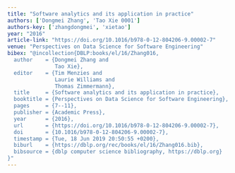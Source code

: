 ```yaml
---
title: "Software analytics and its application in practice"
authors: ['Dongmei Zhang', 'Tao Xie 0001']
authors-key: ['zhangdongmei', 'xietao']
year: "2016"
article-link: "https://doi.org/10.1016/b978-0-12-804206-9.00002-7"
venue: "Perspectives on Data Science for Software Engineering"
bibex: "@incollection{DBLP:books/el/16/Zhang016,
  author    = {Dongmei Zhang and
               Tao Xie},
  editor    = {Tim Menzies and
               Laurie Williams and
               Thomas Zimmermann},
  title     = {Software analytics and its application in practice},
  booktitle = {Perspectives on Data Science for Software Engineering},
  pages     = {7--11},
  publisher = {Academic Press},
  year      = {2016},
  url       = {https://doi.org/10.1016/b978-0-12-804206-9.00002-7},
  doi       = {10.1016/b978-0-12-804206-9.00002-7},
  timestamp = {Tue, 18 Jun 2019 20:50:55 +0200},
  biburl    = {https://dblp.org/rec/books/el/16/Zhang016.bib},
  bibsource = {dblp computer science bibliography, https://dblp.org}
}"
---
```

